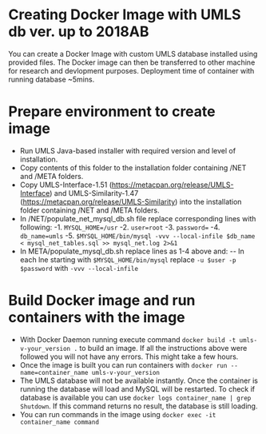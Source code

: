# Creating Docker Image with UMLS db ver. up to 2018AB 


You can create a Docker Image with custom UMLS database installed using provided files. The Docker image can then be transferred to other machine for research and devlopment purposes. Deployment time of container with running database ~5mins.
# Prepare environment to create image

  - Run UMLS Java-based installer with required version and level of installation.
  - Copy contents of this folder to the installation folder containing /NET and /META folders.
  - Copy UMLS-Interface-1.51 (https://metacpan.org/release/UMLS-Interface) and UMLS-Similarity-1.47 (https://metacpan.org/release/UMLS-Similarity) into the installation folder containing /NET and /META folders.
  - In /NET/populate_net_mysql_db.sh file replace corresponding lines with following:
-1. ` MYSQL_HOME=/usr `
-2. ` user=root `
-3. ` password= `
-4. ` db_name=umls `
-5. ` $MYSQL_HOME/bin/mysql -vvv --local-infile $db_name < mysql_net_tables.sql >> mysql_net.log 2>&1 `
  - In META/populate_mysql_db.sh replace lines as 1-4 above and:
  -- In each lne starting with ` $MYSQL_HOME/bin/mysql ` replace ` -u $user -p $password ` with ` -vvv --local-infile `

# Build Docker image and run containers with the image
 - With Docker Daemon running execute command  ` docker build -t umls-v-your_version . ` to build an image. If all the instructions above were followed you will not have any errors. This might take a few hours.
 - Once the image is built you can run containers with ` docker run --name=container_name umls-v-your_version ` 
 - The UMLS database will not be available instantly. Once the container is running the database will load and MySQL will be restarted. To check if database is available you can use ` docker logs container_name | grep Shutdown `. If this command returns no result, the database is still loading.
 - You can run commands in the image using ` docker exec -it container_name command `






